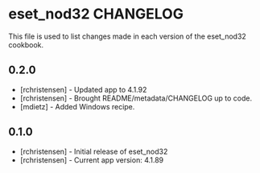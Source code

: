 eset_nod32 CHANGELOG
=========================

This file is used to list changes made in each version of the eset_nod32 cookbook.

0.2.0
-----
- [rchristensen] - Updated app to 4.1.92
- [rchristensen] - Brought README/metadata/CHANGELOG up to code.
- [mdietz] - Added Windows recipe.

0.1.0
-----
- [rchristensen] - Initial release of eset_nod32
- [rchristensen] - Current app version: 4.1.89